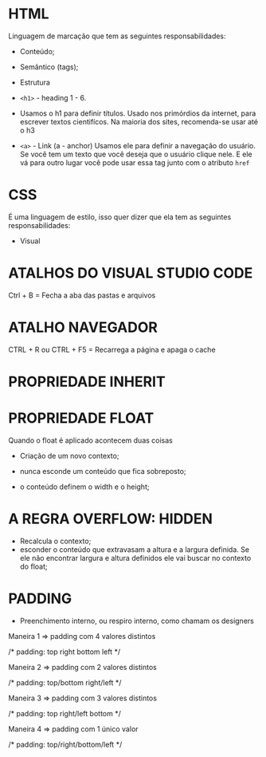 # HTML

Linguagem de marcação que tem as seguintes responsabilidades: 

- Conteúdo;
- Semântico (tags);
- Estrutura


- `<h1>` - heading 1 - 6. 

* Usamos o h1 para definir títulos.
Usado nos primórdios da internet, para escrever textos cientifícos. 
Na maioria dos sites, recomenda-se usar até o h3 

- `<a>` - Link (a - anchor)
Usamos ele para definir a navegação do usuário.
Se você tem um texto que você deseja que o usuário clique nele.
E ele vá para outro lugar você pode usar essa tag junto com o 
atributo `href`

# CSS

É uma linguagem de estilo, isso quer dizer que ela tem as seguintes responsabilidades:

- Visual

# ATALHOS DO VISUAL STUDIO CODE

Ctrl + B = Fecha a aba das pastas e arquivos

# ATALHO NAVEGADOR 
CTRL + R ou CTRL + F5 = Recarrega a página e apaga o cache

# PROPRIEDADE INHERIT

# PROPRIEDADE FLOAT

Quando o float é aplicado acontecem duas coisas

- Criação de um novo contexto;

- nunca esconde um conteúdo que fica sobreposto;

- o conteúdo definem o width e o height;

# A REGRA OVERFLOW: HIDDEN

- Recalcula o contexto;
- esconder o conteúdo que extravasam a altura e a largura definida. Se ele não encontrar largura e altura definidos ele vai buscar no contexto do float;

# PADDING 

- Preenchimento interno, ou respiro interno, como chamam os designers

Maneira 1 => padding com 4 valores distintos

/* padding: top right bottom left */

Maneira 2 => padding com 2 valores distintos

/* padding: top/bottom right/left */

Maneira 3 => padding com 3 valores distintos

/* padding: top right/left bottom */

Maneira 4 => padding com 1 único valor

/* padding: top/right/bottom/left */